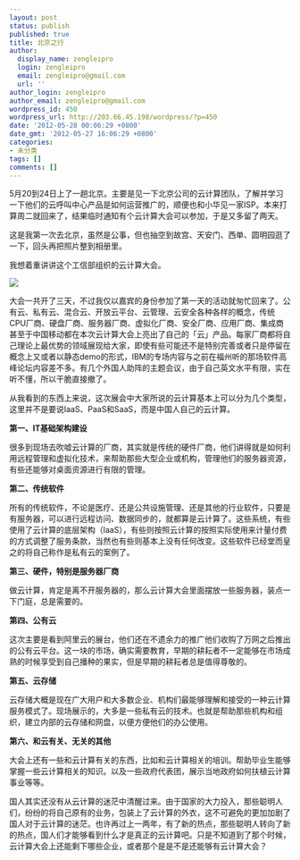 ```yaml
---
layout: post
status: publish
published: true
title: 北京之行
author:
  display_name: zengleipro
  login: zengleipro
  email: zengleipro@gmail.com
  url: ''
author_login: zengleipro
author_email: zengleipro@gmail.com
wordpress_id: 450
wordpress_url: http://203.66.45.198/wordpress/?p=450
date: '2012-05-28 00:06:29 +0800'
date_gmt: '2012-05-27 16:06:29 +0800'
categories:
- 未分类
tags: []
comments: []
---
```

5月20到24日上了一趟北京。主要是见一下北京公司的云计算团队，了解并学习一下他们的云呼叫中心产品是如何运营推广的，顺便也和小华见一家ISP。本来打算周二就回来了，结果临时通知有个云计算大会可以参加，于是又多留了两天。

这是我第一次去北京，虽然是公事，但也抽空到故宫、天安门、西单、圆明园逛了一下，回头再把照片整到相册里。

我想着重讲讲这个工信部组织的云计算大会。

![](/images/blog/detail/2012052701/1.jpg)

大会一共开了三天，不过我仅以嘉宾的身份参加了第一天的活动就匆忙回来了。公有云、私有云、混合云、开放云平台、云管理、云安全各种各样的概念，传统CPU厂商、硬盘厂商、服务器厂商、虚拟化厂商、安全厂商、应用厂商、集成商甚至于中国移动都在本次云计算大会上亮出了自己的「云」产品。每家厂商都将自己理论上最优势的领域展现给大家，即使有些可能还不是特别完善或者只是停留在概念上又或者以静态demo的形式，IBM的专场内容与之前在福州听的那场软件高峰论坛内容差不多。有几个外国人助阵的主题会议，由于自己英文水平有限，实在听不懂，所以干脆直接撤了。

从我看到的东西上来说，这次展会中大家所说的云计算基本上可以分为几个类型，这里并不是要说IaaS、PaaS和SaaS，而是中国人自己的云计算。

**第一、IT基础架构建设**

很多到现场去吹嘘云计算的厂商，其实就是传统的硬件厂商，他们讲得就是如何利用远程管理和虚拟化技术，来帮助那些大型企业或机构，管理他们的服务器资源，有些还能够对桌面资源进行有限的管理。

**第二、传统软件**

所有的传统软件，不论是医疗、还是公共设施管理、还是其他的行业软件，只要是有服务器，可以进行远程访问、数据同步的，就都算是云计算了。这些系统，有些使用了云计算的底层架构（IaaS），有些则按照云计算的按照实际使用来计量付费的方式调整了服务条款，当然也有些则基本上没有任何改变。这些软件已经堂而皇之的将自己称作是私有云的案例了。

**第三、硬件，特别是服务器厂商**

做云计算，肯定是离不开服务器的，那么云计算大会里面摆放一些服务器，装点一下门庭，总是需要的。

**第四、公有云**

这次主要是看到阿里云的展台，他们还在不遗余力的推广他们收购了万网之后推出的公有云平台。这一块的市场，确实需要教育，早期的耕耘者不一定能够在市场成熟的时候享受到自己播种的果实，但是早期的耕耘者总是值得尊敬的。

**第五、云存储**

云存储大概是现在广大用户和大多数企业、机构们最能够理解和接受的一种云计算服务模式了。现场展示的，大多是一些私有云的技术。也就是帮助那些机构和组织，建立内部的云存储和网盘，以便方便他们的办公使用。

**第六、和云有关、无关的其他**

大会上还有一些和云计算有关的东西，比如和云计算相关的培训。帮助毕业生能够掌握一些云计算相关的知识。以及一些政府代表团，展示当地政府如何扶植云计算事业等等。

国人其实还没有从云计算的迷茫中清醒过来。由于国家的大力投入，那些聪明人们，纷纷的将自己原有的业务，包装上了云计算的外衣，这不可避免的更加加剧了国人对于云计算的迷茫。也许再过上一两年，有了新的热点，那些聪明人转向了新的热点，国人们才能够看到什么才是真正的云计算吧。只是不知道到了那个时候，云计算大会上还能剩下哪些企业，或者那个是是不是还能够有云计算大会？